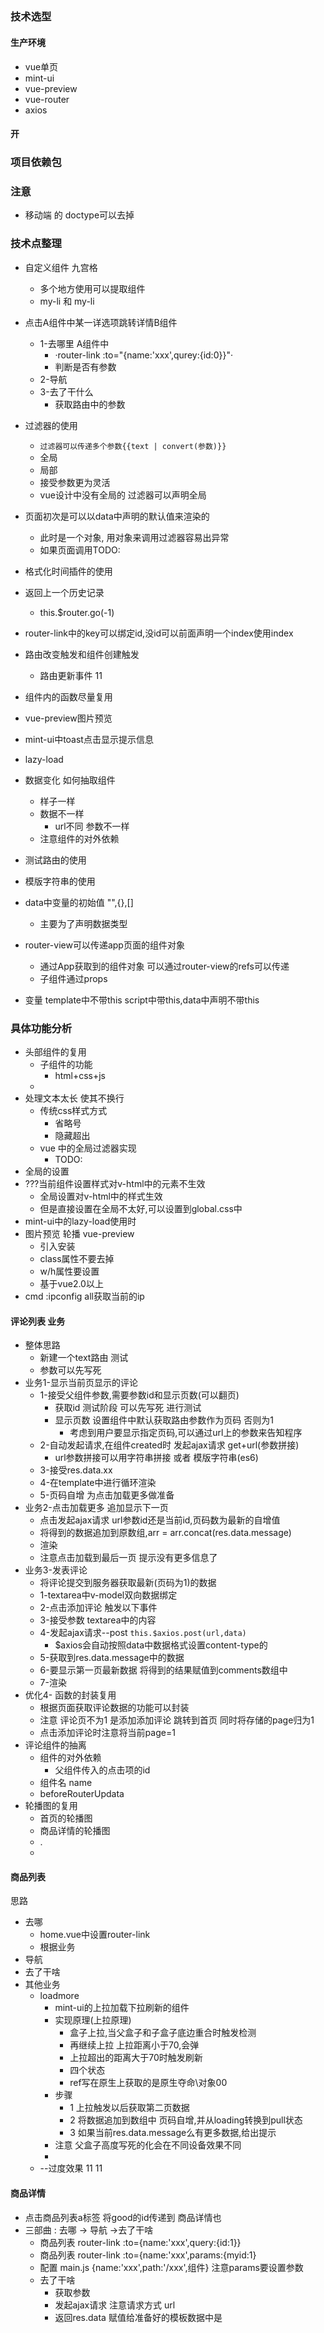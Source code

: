 ##  

### 技术选型



#### 生产环境
* vue单页
* mint-ui
* vue-preview
* vue-router
* axios

#### 开
### 项目依赖包

### 注意

  * 移动端 的 doctype可以去掉


### 技术点整理
* 自定义组件 九宫格
  * 多个地方使用可以提取组件
  * my-li 和 my-li
* 点击A组件中某一详选项跳转详情B组件
  * 1-去哪里  A组件中
    * ·router-link :to="{name:'xxx',qurey:{id:0}}"·
    * 判断是否有参数
  * 2-导航
  * 3-去了干什么
    * 获取路由中的参数

* 过滤器的使用
  * `过滤器可以传递多个参数{{text | convert(参数)}}`
  * 全局
  * 局部
  * 接受参数更为灵活
  * vue设计中没有全局的 过滤器可以声明全局
* 页面初次是可以以data中声明的默认值来渲染的
  * 此时是一个对象, 用对象来调用过滤器容易出异常
  * 如果页面调用TODO:
* 格式化时间插件的使用
* 返回上一个历史记录
  * this.$router.go(-1)
* router-link中的key可以绑定id,没id可以前面声明一个index使用index
* 路由改变触发和组件创建触发
  * 路由更新事件 11
* 组件内的函数尽量复用
* vue-preview图片预览
* mint-ui中toast点击显示提示信息
* lazy-load
* 数据变化 如何抽取组件
  * 样子一样
  * 数据不一样
    * url不同  参数不一样
  * 注意组件的对外依赖
* 测试路由的使用  
* 模版字符串的使用
* data中变量的初始值  "",{},[]
  * 主要为了声明数据类型
* router-view可以传递app页面的组件对象
  * 通过App获取到的组件对象 可以通过router-view的refs可以传递  
  * 子组件通过props
* 变量 template中不带this script中带this,data中声明不带this

### 具体功能分析

* 头部组件的复用
  * 子组件的功能
    * html+css+js
  * 
* 处理文本太长 使其不换行
  * 传统css样式方式
    * 省略号
    * 隐藏超出
  * vue 中的全局过滤器实现
    * TODO:
* 全局的设置 
* ???当前组件设置样式对v-html中的元素不生效
  * 全局设置对v-html中的样式生效
  * 但是直接设置在全局不太好,可以设置到global.css中
* mint-ui中的lazy-load使用时
* 图片预览 轮播 vue-preview
  * 引入安装 
  * class属性不要去掉
  * w/h属性要设置
  * 基于vue2.0以上
* cmd :ipconfig all获取当前的ip

#### 评论列表 业务
  * 整体思路 
    * 新建一个text路由 测试 
    * 参数可以先写死
  * 业务1-显示当前页显示的评论
    * 1-接受父组件参数,需要参数id和显示页数(可以翻页) 
      * 获取id 测试阶段 可以先写死 进行测试
      * 显示页数 设置组件中默认获取路由参数作为页码 否则为1
        * 考虑到用户要显示指定页码,可以通过url上的参数来告知程序      
    * 2-自动发起请求,在组件created时 发起ajax请求 get+url(参数拼接)
      * url参数拼接可以用字符串拼接 或者 模版字符串(es6)
    * 3-接受res.data.xx
    * 4-在template中进行循环渲染
    * 5-页码自增 为点击加载更多做准备
  * 业务2-点击加载更多 追加显示下一页
    * 点击发起ajax请求 url参数id还是当前id,页码数为最新的自增值
    * 将得到的数据追加到原数组,arr = arr.concat(res.data.message)
    * 渲染
    * 注意点击加载到最后一页 提示没有更多信息了
  * 业务3-发表评论
    * 将评论提交到服务器获取最新(页码为1)的数据
    * 1-textarea中v-model双向数据绑定
    * 2-点击添加评论 触发以下事件
    * 3-接受参数 textarea中的内容
    * 4-发起ajax请求--post `this.$axios.post(url,data)`
      * $axios会自动按照data中数据格式设置content-type的
    * 5-获取到res.data.message中的数据
    * 6-要显示第一页最新数据 将得到的结果赋值到comments数组中
    * 7-渲染
  * 优化4- 函数的封装复用
    * 根据页面获取评论数据的功能可以封装
    * 注意 评论页不为1 是添加添加评论 跳转到首页 同时将存储的page归为1
    * 点击添加评论时注意将当前page=1
  * 评论组件的抽离
    * 组件的对外依赖
      * 父组件传入的点击项的id
    * 组件名 name
    * beforeRouterUpdata
  * 轮播图的复用
    * 首页的轮播图
    * 商品详情的轮播图
    * .
    * 
#### 商品列表
思路
  * 去哪
    * home.vue中设置router-link
    * 根据业务
  * 导航
  * 去了干啥
* 其他业务
  * loadmore
    * mint-ui的上拉加载下拉刷新的组件
    * 实现原理(上拉原理)
      * 盒子上拉,当父盒子和子盒子底边重合时触发检测
      * 再继续上拉 上拉距离小于70,会弹
      * 上拉超出的距离大于70时触发刷新
      * 四个状态
      * ref写在原生上获取的是原生夺命\对象00
    * 步骤
      * 1 上拉触发以后获取第二页数据
      * 2 将数据追加到数组中  页码自增,并从loading转换到pull状态
      * 3 如果当前res.data.message么有更多数据,给出提示
    * 注意 父盒子高度写死的化会在不同设备效果不同
    * 
  * --过度效果 11 11 
#### 商品详情
* 点击商品列表a标签 将good的id传递到 商品详情也
* 三部曲 : 去哪 -> 导航 ->去了干啥 
  * 商品列表 router-link :to={name:'xxx',query:{id:1}}
  * 商品列表 router-link :to={name:'xxx',params:{myid:1}
  * 配置 main.js {name:'xxx',path:'/xxx',组件}  注意params要设置参数
  * 去了干啥  
    * 获取参数
    * 发起ajax请求  注意请求方式 url 
    * 返回res.data 赋值给准备好的模板数据中是
                         
                        